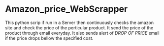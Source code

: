 # Amazon_price_WebScrapper
This python scrip if run in a Server then continuously checks the amazon site and check the price of the perticular product.
It send the price of the product through email everyday.
It also sends alert of *DROP OF PRICE* email if the price drops bellow the specified cost.
